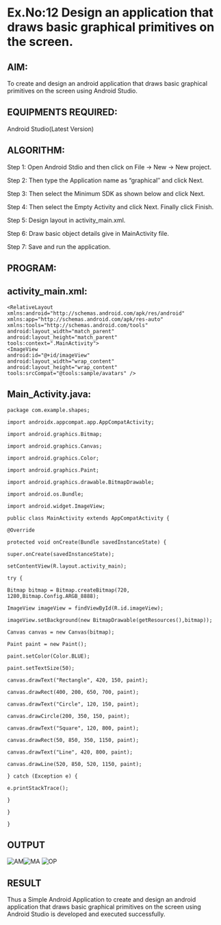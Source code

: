 
# Ex.No:12 Design an application that draws basic graphical primitives on the screen.


## AIM:

To create and design an android application that draws basic graphical primitives on the screen using Android Studio.

## EQUIPMENTS REQUIRED:

Android Studio(Latest Version)

## ALGORITHM:

Step 1: Open Android Stdio and then click on File -> New -> New project.

Step 2: Then type the Application name as “graphical″ and click Next. 

Step 3: Then select the Minimum SDK as shown below and click Next.

Step 4: Then select the Empty Activity and click Next. Finally click Finish.

Step 5: Design layout in activity_main.xml.

Step 6: Draw basic object details give in MainActivity file.

Step 7: Save and run the application.

## PROGRAM:
## activity_main.xml:
```
<RelativeLayout xmlns:android="http://schemas.android.com/apk/res/android"
xmlns:app="http://schemas.android.com/apk/res-auto"
xmlns:tools="http://schemas.android.com/tools"
android:layout_width="match_parent"
android:layout_height="match_parent"
tools:context=".MainActivity">
<ImageView
android:id="@+id/imageView"
android:layout_width="wrap_content"
android:layout_height="wrap_content"
tools:srcCompat="@tools:sample/avatars" />
```


## Main_Activity.java:
```
package com.example.shapes;

import androidx.appcompat.app.AppCompatActivity;

import android.graphics.Bitmap;

import android.graphics.Canvas;

import android.graphics.Color;

import android.graphics.Paint;

import android.graphics.drawable.BitmapDrawable;

import android.os.Bundle;

import android.widget.ImageView;

public class MainActivity extends AppCompatActivity {

@Override

protected void onCreate(Bundle savedInstanceState) {

super.onCreate(savedInstanceState);

setContentView(R.layout.activity_main);

try {

Bitmap bitmap = Bitmap.createBitmap(720, 1280,Bitmap.Config.ARGB_8888);

ImageView imageView = findViewById(R.id.imageView);

imageView.setBackground(new BitmapDrawable(getResources(),bitmap));

Canvas canvas = new Canvas(bitmap);

Paint paint = new Paint();

paint.setColor(Color.BLUE);

paint.setTextSize(50);

canvas.drawText("Rectangle", 420, 150, paint);

canvas.drawRect(400, 200, 650, 700, paint);

canvas.drawText("Circle", 120, 150, paint);

canvas.drawCircle(200, 350, 150, paint);

canvas.drawText("Square", 120, 800, paint);

canvas.drawRect(50, 850, 350, 1150, paint);

canvas.drawText("Line", 420, 800, paint);

canvas.drawLine(520, 850, 520, 1150, paint);

} catch (Exception e) {

e.printStackTrace();

}

}

}
```
## OUTPUT

![AM](https://github.com/Anbuselvan04/Mobile-Application-Development/assets/119410896/dd4ddf35-bcff-42a2-a4c1-2f6ef86a93a0)![MA](https://github.com/Anbuselvan04/Mobile-Application-Development/assets/119410896/559713bc-74f0-42d2-ae38-49ad6222462e)
![OP](https://github.com/Anbuselvan04/Mobile-Application-Development/assets/119410896/55979a59-2873-4e1b-a4ee-5989c0cee8b0)




## RESULT
Thus a Simple Android Application to create and design an android application that draws basic graphical primitives on the screen using Android Studio is developed and executed successfully.

